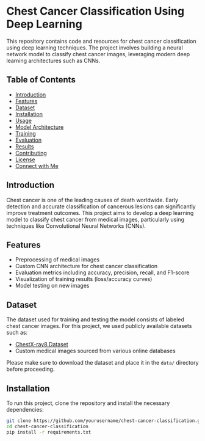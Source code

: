 # Chest Cancer Classification Using Deep Learning

This repository contains code and resources for chest cancer classification using deep learning techniques. The project involves building a neural network model to classify chest cancer images, leveraging modern deep learning architectures such as CNNs.

## Table of Contents
- [Introduction](#introduction)
- [Features](#features)
- [Dataset](#dataset)
- [Installation](#installation)
- [Usage](#usage)
- [Model Architecture](#model-architecture)
- [Training](#training)
- [Evaluation](#evaluation)
- [Results](#results)
- [Contributing](#contributing)
- [License](#license)
- [Connect with Me](#connect-with-me)

## Introduction

Chest cancer is one of the leading causes of death worldwide. Early detection and accurate classification of cancerous lesions can significantly improve treatment outcomes. This project aims to develop a deep learning model to classify chest cancer from medical images, particularly using techniques like Convolutional Neural Networks (CNNs).

## Features
- Preprocessing of medical images
- Custom CNN architecture for chest cancer classification
- Evaluation metrics including accuracy, precision, recall, and F1-score
- Visualization of training results (loss/accuracy curves)
- Model testing on new images

## Dataset

The dataset used for training and testing the model consists of labeled chest cancer images. For this project, we used publicly available datasets such as:
- [ChestX-ray8 Dataset](https://nihcc.app.box.com/v/ChestXray-NIHCC)
- Custom medical images sourced from various online databases

Please make sure to download the dataset and place it in the `data/` directory before proceeding.

## Installation

To run this project, clone the repository and install the necessary dependencies:

```bash
git clone https://github.com/yourusername/chest-cancer-classification.git
cd chest-cancer-classification
pip install -r requirements.txt
